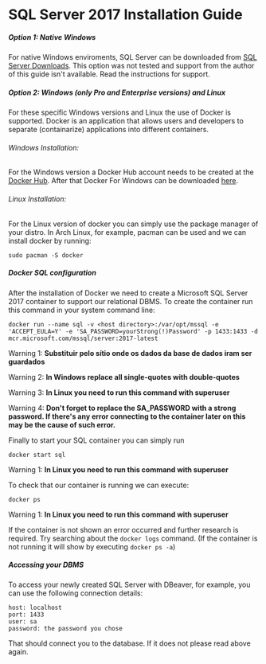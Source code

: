 # SQL Server 2017 Installation Guide
##### Option 1: Native Windows
For native Windows enviroments, SQL Server can be downloaded from [SQL Server Downloads](https://www.microsoft.com/en-us/sql-server/sql-server-downloads). This option was not tested and support from the author of this guide isn't available. Read the instructions for support.
##### Option 2: Windows (only Pro and Enterprise versions) and Linux
For these specific Windows versions and Linux the use of Docker is supported. Docker is an application that allows users and developers to separate (containarize) applications into different containers.
###### Windows Installation:
For the Windows version a Docker Hub account needs to be created at the [Docker Hub](https://hub.docker.com/signup).
After that Docker For Windows can be downloaded [here](https://hub.docker.com/?overlay=onboarding).
###### Linux Installation:
For the Linux version of docker you can simply use the package manager of your distro. In Arch Linux, for example, pacman can be used and we can install docker by running:
```
sudo pacman -S docker
```
##### Docker SQL configuration
After the installation of Docker we need to create a Microsoft SQL Server 2017 container to support our relational DBMS. To create the container run this command in your system command line:
```
docker run --name sql -v <host directory>:/var/opt/mssql -e 'ACCEPT_EULA=Y' -e 'SA_PASSWORD=yourStrong(!)Password' -p 1433:1433 -d mcr.microsoft.com/mssql/server:2017-latest
```
Warning 1: **Substituir <host directory> pelo sítio onde os dados da base de dados iram ser guardados**

Warning 2: **In Windows replace all single-quotes with double-quotes**

Warning 3: **In Linux you need to run this command with superuser**

Warning 4: **Don't forget to replace the SA_PASSWORD with a strong password. If there's any error connecting to the container later on this may be the cause of such error.**

Finally to start your SQL container you can simply run
```
docker start sql
```
Warning 1: **In Linux you need to run this command with superuser**

To check that our container is running we can execute:
```
docker ps
```
Warning 1: **In Linux you need to run this command with superuser**

If the container is not shown an error occurred and further research is required. Try searching about the `docker logs` command. (If the container is not running it will show by executing `docker ps -a`)
##### Accessing your DBMS
To access your newly created SQL Server with DBeaver, for example, you can use the following connection details:
```
host: localhost
port: 1433
user: sa
password: the password you chose
```
That should connect you to the database. If it does not please read above again.